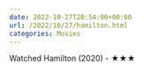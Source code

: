 ```yaml
---
date: 2022-10-27T20:54:00+00:00
url: /2022/10/27/hamilton.html
categories: Movies
---
```

Watched Hamilton (2020) - ★★★




